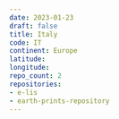 ```yaml
---
date: 2023-01-23
draft: false
title: Italy
code: IT
continent: Europe
latitude:
longitude:
repo_count: 2
repositories:
- e-lis
- earth-prints-repository
---
```



